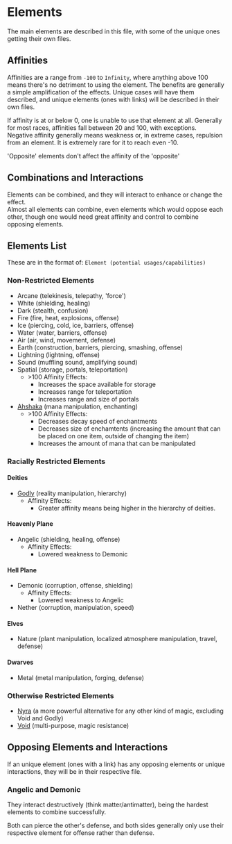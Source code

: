 # Elements

The main elements are described in this file, with some of the unique ones getting their own files.

## Affinities

Affinities are a range from `-100` to `Infinity`, where anything above 100 means there's no detriment to using the element. The benefits are generally a simple amplification of the effects. Unique cases will have them described, and unique elements (ones with links) will be described in their own files.

If affinity is at or below 0, one is unable to use that element at all. Generally for most races, affinities fall between 20 and 100, with exceptions.  
Negative affinity generally means weakness or, in extreme cases, repulsion from an element. It is extremely rare for it to reach even -10.

'Opposite' elements don't affect the affinity of the 'opposite'

## Combinations and Interactions

Elements can be combined, and they will interact to enhance or change the effect.  
Almost all elements can combine, even elements which would oppose each other, though one would need great affinity and control to combine opposing elements.

## Elements List

These are in the format of: `Element (potential usages/capabilities)`

### Non-Restricted Elements

- Arcane (telekinesis, telepathy, 'force')
- White (shielding, healing)
- Dark (stealth, confusion)
- Fire (fire, heat, explosions, offense)
- Ice (piercing, cold, ice, barriers, offense)
- Water (water, barriers, offense)
- Air (air, wind, movement, defense)
- Earth (construction, barriers, piercing, smashing, offense)
- Lightning (lightning, offense)
- Sound (muffling sound, amplifying sound)
- Spatial (storage, portals, teleportation)
  - \>100 Affinity Effects:
    - Increases the space available for storage
    - Increases range for teleportation
    - Increases range and size of portals
- [Ahshaka](Ahshaka.md) (mana manipulation, enchanting)
  - \>100 Affinity Effects:
    - Decreases decay speed of enchantments
    - Decreases size of enchamtents (increasing the amount that can be placed on one item, outside of changing the item)
    - Increases the amount of mana that can be manipulated

### Racially Restricted Elements

#### Deities

- [Godly](Godly.md) (reality manipulation, hierarchy)
  - Affinity Effects:
    - Greater affinity means being higher in the hierarchy of deities.

#### Heavenly Plane

- Angelic (shielding, healing, offense)
  - Affinity Effects:
    - Lowered weakness to Demonic

#### Hell Plane

- Demonic (corruption, offense, shielding)
  - Affinity Effects:
    - Lowered weakness to Angelic
- Nether (corruption, manipulation, speed)

#### Elves

- Nature (plant manipulation, localized atmosphere manipulation, travel, defense)

#### Dwarves

- Metal (metal manipulation, forging, defense)

### Otherwise Restricted Elements

- [Nyra](Nyra.md) (a more powerful alternative for any other kind of magic, excluding Void and Godly)
- [Void](Void.md) (multi-purpose, magic resistance)

## Opposing Elements and Interactions

If an unique element (ones with a link) has any opposing elements or unique interactions, they will be in their respective file.

### Angelic and Demonic

They interact destructively (think matter/antimatter), being the hardest elements to combine successfully.

Both can pierce the other's defense, and both sides generally only use their respective element for offense rather than defense.

